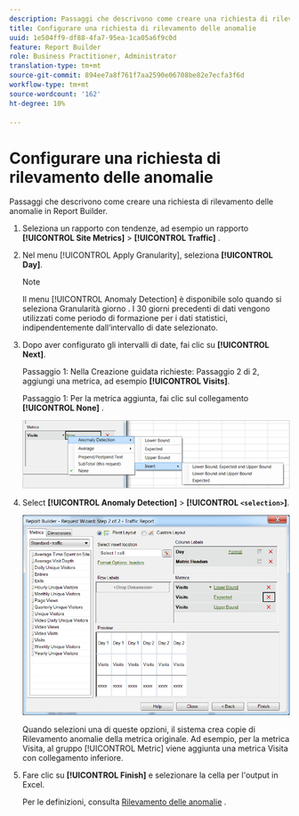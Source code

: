 ```yaml
---
description: Passaggi che descrivono come creare una richiesta di rilevamento delle anomalie in Report Builder.
title: Configurare una richiesta di rilevamento delle anomalie
uuid: 1e504ff9-df88-4fa7-95ea-1ca05a6f9c0d
feature: Report Builder
role: Business Practitioner, Administrator
translation-type: tm+mt
source-git-commit: 894ee7a8f761f7aa2590e06708be82e7ecfa3f6d
workflow-type: tm+mt
source-wordcount: '162'
ht-degree: 10%

---
```



# Configurare una richiesta di rilevamento delle anomalie

Passaggi che descrivono come creare una richiesta di rilevamento delle anomalie in Report Builder.

1. Seleziona un rapporto con tendenze, ad esempio un rapporto **[!UICONTROL Site Metrics]** > **[!UICONTROL Traffic]** .
1. Nel menu [!UICONTROL Apply Granularity], seleziona **[!UICONTROL Day]**.

   >[!NOTE]
   >
   >Il menu [!UICONTROL Anomaly Detection] è disponibile solo quando si seleziona Granularità giorno . I 30 giorni precedenti di dati vengono utilizzati come periodo di formazione per i dati statistici, indipendentemente dall’intervallo di date selezionato.

1. Dopo aver configurato gli intervalli di date, fai clic su **[!UICONTROL Next]**.

   Passaggio 1: Nella Creazione guidata richieste: Passaggio 2 di 2, aggiungi una metrica, ad esempio **[!UICONTROL Visits]**.

   Passaggio 1: Per la metrica aggiunta, fai clic sul collegamento **[!UICONTROL None]** .

   ![Risultato del passaggio](assets/anomaly_select.png)

1. Select **[!UICONTROL Anomaly Detection]** > **[!UICONTROL `<selection>`]**.

   ![Informazioni sul passaggio](assets/anomaly_visit.png)

   Quando selezioni una di queste opzioni, il sistema crea copie di Rilevamento anomalie della metrica originale. Ad esempio, per la metrica Visita, al gruppo [!UICONTROL Metric] viene aggiunta una metrica Visita con collegamento inferiore.
1. Fare clic su **[!UICONTROL Finish]** e selezionare la cella per l&#39;output in Excel.

   Per le definizioni, consulta [Rilevamento delle anomalie](/help/analyze/analysis-workspace/virtual-analyst/c-anomaly-detection/anomaly-detection.md) .
